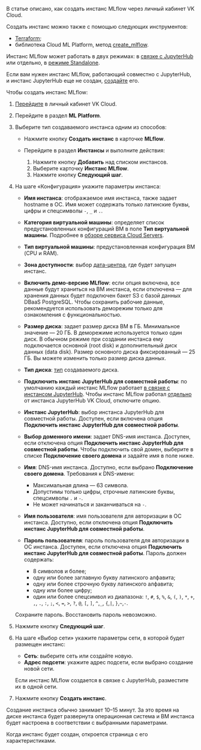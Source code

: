 В статье описано, как создать инстанс MLflow через личный кабинет VK Cloud.

Создать инстанс можно также с помощью следующих инструментов:

- [Terraform](/ru/tools-for-using-services/terraform/how-to-guides/mlplatform/mlflow);
- библиотека Cloud ML Platform, метод [create_mlflow](../../../mlplatform-lib/lib-reference#create_mlflow).

Инстанс MLflow может работать в двух режимах: в [связке с JupyterHub](../../../concepts/mlflow-modes#with_jh) или отдельно, в [режиме Standalone](../../../concepts/mlflow-modes#standalone).

Если вам нужен инстанс MLflow, работающий совместно с JupyterHub, и инстанс JupyterHub еще не создан, [создайте](../../../jupyterhub/quick-start/create/) его.

Чтобы создать инстанс MLflow:

1. [Перейдите](https://msk.cloud.vk.com/app/) в личный кабинет VK Cloud.
1. Перейдите в раздел **ML Platform**.
1. Выберите тип создаваемого инстанса одним из способов:

    - Нажмите кнопку **Создать инстанс** в карточке **MLflow**.
    - Перейдите в раздел **Инстансы** и выполните действия:

        1. Нажмите кнопку **Добавить** над списком инстансов.
        1. Выберите карточку **Инстанс MLflow**.
        1. Нажмите кнопку **Следующий шаг**.
1. На шаге «Конфигурация» укажите параметры инстанса:

    - **Имя инстанса**: отображаемое имя инстанса, также задает hostname в ОС. Имя может содержать только латинские буквы, цифры и спецсимволы `-`, `_` и `.`.
    - **Категория виртуальной машины**: определяет список предустановленных конфигураций ВМ в поле **Тип виртуальной машины**. Подробнее в [обзоре сервиса Cloud Servers](/ru/computing/iaas/concepts/about#flavors).
    - **Тип виртуальной машины**: предустановленная конфигурация ВМ (CPU и RAM).
    - **Зона доступности**: выбор [дата-центра](/ru/intro/start/concepts/architecture#az), где будет запущен инстанс.
    - **Включить демо-версию MLflow**: если опция включена, все данные будут храниться на ВМ инстанса, если отключена — для хранения данных будет подключен бакет S3 с базой данных DBaaS PostgreSQL. Чтобы сохранить рабочие данные, рекомендуется использовать деморежим только для ознакомления с функциональностью.
    - **Размер диска**: задает размер диска ВМ в ГБ. Минимальное значение — 20 ГБ. В деморежиме используется только один диск. В обычном режиме при создании инстанса ему подключается основной (root disk) и дополнительный диск данных (data disk). Размер основного диска фиксированный — 25 ГБ. Вы можете изменить только размер диска данных.
    - **Тип диска**: [тип](/computing/iaas/concepts/volume-sla/) создаваемого диска.
    - **Подключить инстанс JupyterHub для совместной работы**: по умолчанию каждый инстанс MLflow работает [в связке с инстансом JupyterHub](../../../concepts/mlflow-modes#with_jh). Чтобы инстанс MLflow работал [отдельно](../../../concepts/mlflow-modes#standalone) от инстанса JupyterHub VK Cloud, отключите опцию.
    - **Инстанс JupyterHub**: выбор инстанса JupyterHub для совместной работы. Доступен, если включена опция **Подключить инстанс JupyterHub для совместной работы**.
    - **Выбор доменного имени**: задает DNS-имя инстанса. Доступен, если отключена опция **Подключить инстанс JupyterHub для совместной работы**. Чтобы подключить свой домен, выберите в списке **Подключение своего домена** и задайте имя в поле ниже.
    - **Имя**: DNS-имя инстанса. Доступно, если выбрано **Подключение своего домена**. Требования к DNS-имени:

      - Максимальная длина — 63 символа.
      - Допустимы только цифры, строчные латинские буквы, спецсимволы `.` и `-`.
      - Не может начинаться и заканчиваться на `-`.
    - **Имя пользователя**: имя пользователя для авторизации в ОС инстанса. Доступно, если отключена опция **Подключить инстанс JupyterHub для совместной работы**.
    - **Пароль пользователя**: пароль пользователя для авторизации в ОС инстанса. Доступен, если отключена опция **Подключить инстанс JupyterHub для совместной работы**. Пароль должен содержать:

        - 8 символов и более;
        - одну или более заглавную букву латинского алфавита;
        - одну или более строчную букву латинского алфавита;
        - одну или более цифру;
        - один или более спецсимвол из диапазона: `!`, `#`, `$`, `%`, `&`, `(`, `)`, `*`, `+`, `,`, `.`, `:`, `;`, `<`, `=`, `>`, `?`, `@`, `[`, `]`, `^`,`_`, `{`,`|`, `}`,`~`,`-`.

    <err>

    Сохраните пароль. Восстановить пароль невозможно.

    </err>

1. Нажмите кнопку **Следующий шаг**.

1. На шаге «Выбор сети» укажите параметры сети, в которой будет размещен инстанс:

    - **Сеть**: выберите сеть или создайте новую.
    - **Адрес подсети**: укажите адрес подсети, если выбрано создание новой сети.

   <info>

   Если инстанс MLflow создается в связке с JupyterHub, разместите их в одной сети.

   </info>

1. Нажмите кнопку **Создать инстанс**.

Создание инстанса обычно занимает 10–15 минут. За это время на диске инстанса будет развернута операционная система и ВМ инстанса будет настроена в соответствии с выбранными параметрами.

Когда инстанс будет создан, откроется страница с его характеристиками.
